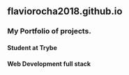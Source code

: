 ## flaviorocha2018.github.io
### My Portfolio of projects.
#### Student at Trybe
#### Web Development full stack

